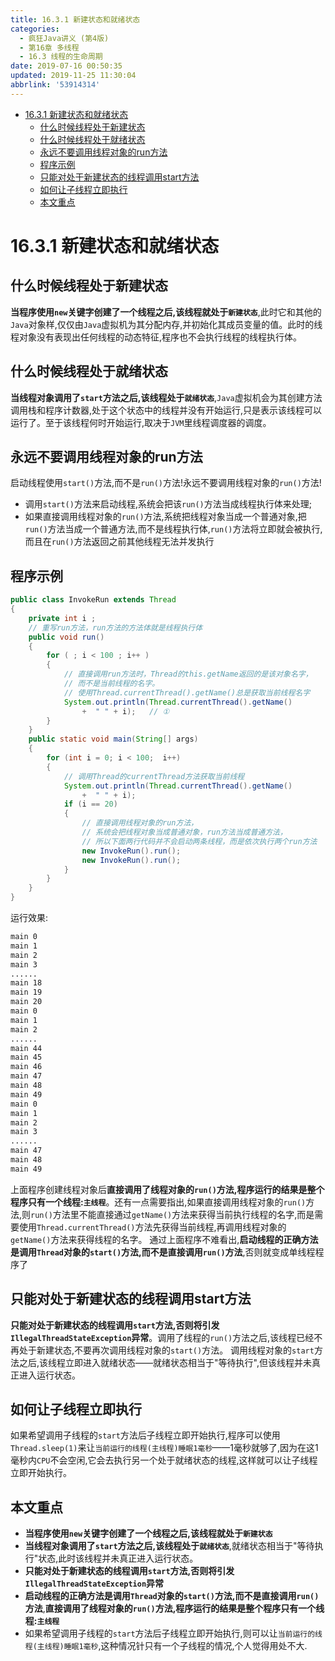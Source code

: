 ```yaml
---
title: 16.3.1 新建状态和就绪状态
categories: 
  - 疯狂Java讲义 (第4版)
  - 第16章 多线程
  - 16.3 线程的生命周期
date: 2019-07-16 00:50:35
updated: 2019-11-25 11:30:04
abbrlink: '53914314'
---
```

<div id='my_toc'>

- [16.3.1 新建状态和就绪状态](/JavaReadingNotes/53914314/#16-3-1-新建状态和就绪状态)
    - [什么时候线程处于新建状态](/JavaReadingNotes/53914314/#什么时候线程处于新建状态)
    - [什么时候线程处于就绪状态](/JavaReadingNotes/53914314/#什么时候线程处于就绪状态)
    - [永远不要调用线程对象的run方法](/JavaReadingNotes/53914314/#永远不要调用线程对象的run方法)
    - [程序示例](/JavaReadingNotes/53914314/#程序示例)
    - [只能对处于新建状态的线程调用start方法](/JavaReadingNotes/53914314/#只能对处于新建状态的线程调用start方法)
    - [如何让子线程立即执行](/JavaReadingNotes/53914314/#如何让子线程立即执行)
    - [本文重点](/JavaReadingNotes/53914314/#本文重点)

</div>
<!--more-->
<script>if (navigator.platform.toLowerCase() == 'win32'){document.getElementById('my_toc').style.display = 'none';}</script>

<!--end-->
<!--SSTStart-->
# 16.3.1 新建状态和就绪状态 #
## 什么时候线程处于新建状态 ##
**当程序使用`new`关键字创建了一个线程之后,该线程就处于`新建状态`**,此时它和其他的`Java`对象样,仅仅由`Java`虚拟机为其分配内存,并初始化其成员变量的值。此时的线程对象没有表现出任何线程的动态特征,程序也不会执行线程的线程执行体。
## 什么时候线程处于就绪状态 ##
**当线程对象调用了`start`方法之后,该线程处于`就绪状态`**,`Java`虚拟机会为其创建方法调用栈和程序计数器,处于这个状态中的线程并没有开始运行,只是表示该线程可以运行了。至于该线程何时开始运行,取决于`JVM`里线程调度器的调度。
## 永远不要调用线程对象的run方法 ##
启动线程使用`start()`方法,而不是`run()`方法!永远不要调用线程对象的`run()`方法!
- 调用`start()`方法来启动线程,系统会把该`run()`方法当成线程执行体来处理;
- 如果直接调用线程对象的`run()`方法,系统把线程对象当成一个普通对象,把`run()`方法当成一个普通方法,而不是线程执行体,`run()`方法将立即就会被执行,而且在`run()`方法返回之前其他线程无法并发执行
<!--SSTStop-->

## 程序示例 ##
```java
public class InvokeRun extends Thread
{
    private int i ;
    // 重写run方法，run方法的方法体就是线程执行体
    public void run()
    {
        for ( ; i < 100 ; i++ )
        {
            // 直接调用run方法时，Thread的this.getName返回的是该对象名字，
            // 而不是当前线程的名字。
            // 使用Thread.currentThread().getName()总是获取当前线程名字
            System.out.println(Thread.currentThread().getName()
                +  " " + i);   // ①
        }
    }
    public static void main(String[] args)
    {
        for (int i = 0; i < 100;  i++)
        {
            // 调用Thread的currentThread方法获取当前线程
            System.out.println(Thread.currentThread().getName()
                +  " " + i);
            if (i == 20)
            {
                // 直接调用线程对象的run方法，
                // 系统会把线程对象当成普通对象，run方法当成普通方法，
                // 所以下面两行代码并不会启动两条线程，而是依次执行两个run方法
                new InvokeRun().run();
                new InvokeRun().run();
            }
        }
    }
}
```
运行效果:
```cmd
main 0
main 1
main 2
main 3
......
main 18
main 19
main 20
main 0
main 1
main 2
......
main 44
main 45
main 46
main 47
main 48
main 49
main 0
main 1
main 2
main 3
......
main 47
main 48
main 49
```
上面程序创建线程对象后**直接调用了线程对象的`run()`方法,程序运行的结果是整个程序只有一个线程:`主线程`**。还有一点需要指出,如果直接调用线程对象的`run()`方法,则`run()`方法里不能直接通过`getName()`方法来获得当前执行线程的名字,而是需要使用`Thread.currentThread()`方法先获得当前线程,再调用线程对象的`getName()`方法来获得线程的名字。
通过上面程序不难看出,**启动线程的正确方法是调用`Thread`对象的`start()`方法,而不是直接调用`run()`方法**,否则就变成单线程程序了

<!--SSTStart-->
## 只能对处于新建状态的线程调用start方法 ##
**只能对处于新建状态的线程调用`start`方法,否则将引发`IllegalThreadStateException`异常**。调用了线程的`run()`方法之后,该线程已经不再处于新建状态,不要再次调用线程对象的`start()`方法。
调用线程对象的`start`方法之后,该线程立即进入就绪状态——就绪状态相当于"等待执行",但该线程并未真正进入运行状态。
## 如何让子线程立即执行 ##
如果希望调用子线程的`start`方法后子线程立即开始执行,程序可以使用`Thread.sleep(1)`来让`当前运行的线程(主线程)睡眠1毫秒`——1毫秒就够了,因为在这1毫秒内`CPU`不会空闲,它会去执行另一个处于就绪状态的线程,这样就可以让子线程立即开始执行。
## 本文重点 ##
- **当程序使用`new`关键字创建了一个线程之后,该线程就处于`新建状态`**
- **当线程对象调用了`start`方法之后,该线程处于`就绪状态`**,就绪状态相当于"等待执行"状态,此时该线程并未真正进入运行状态。
- **只能对处于新建状态的线程调用`start`方法,否则将引发`IllegalThreadStateException`异常**
- **启动线程的正确方法是调用`Thread`对象的`start()`方法,而不是直接调用`run()`方法**,**直接调用了线程对象的`run()`方法,程序运行的结果是整个程序只有一个线程:`主线程`**
- 如果希望调用子线程的`start`方法后子线程立即开始执行,则可以让`当前运行的线程(主线程)睡眠1毫秒`,这种情况针只有一个子线程的情况,个人觉得用处不大.
<!--SSTStop-->

